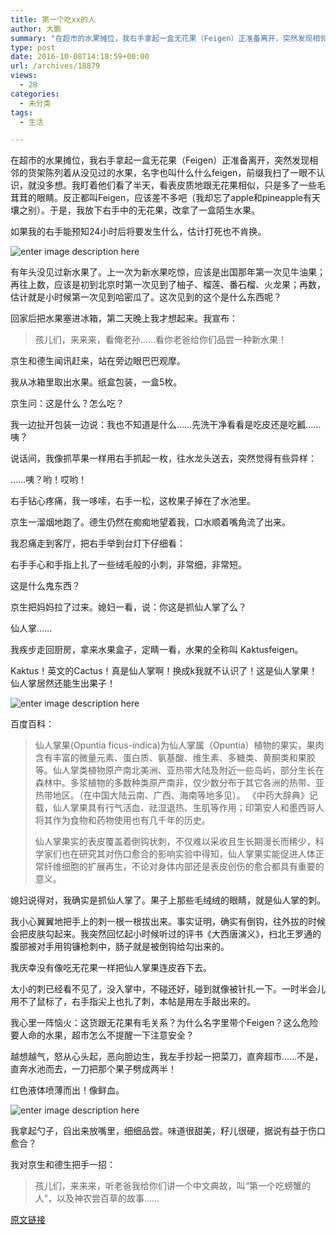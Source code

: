 ```yaml
---
title: 第一个吃xx的人
author: 大鹏
summary: "在超市的水果摊位，我右手拿起一盒无花果（Feigen）正准备离开，突然发现相邻的货架陈列着从没见过的水果，名字也叫什么什么feigen，前缀我扫了一眼不认识，就没多想。我盯着他们看了半天，看表皮质地跟无花果相似，只是多了一些毛茸茸的眼睛。反正都叫Feigen，应该差不多吧（我却忘了apple和pineapple有天壤之别）。于是，我放下右手中的无花果，改拿了一盒陌生水果。"
type: post
date: 2016-10-08T14:18:59+00:00
url: /archives/18879
views:
  - 28
categories:
  - 未分类
tags:
  - 生活

---
```

在超市的水果摊位，我右手拿起一盒无花果（Feigen）正准备离开，突然发现相邻的货架陈列着从没见过的水果，名字也叫什么什么feigen，前缀我扫了一眼不认识，就没多想。我盯着他们看了半天，看表皮质地跟无花果相似，只是多了一些毛茸茸的眼睛。反正都叫Feigen，应该差不多吧（我却忘了apple和pineapple有天壤之别）。于是，我放下右手中的无花果，改拿了一盒陌生水果。

如果我的右手能预知24小时后将要发生什么，估计打死也不肯换。

![enter image description here][1]

有年头没见过新水果了。上一次为新水果吃惊，应该是出国那年第一次见牛油果；再往上数，应该是初到北京时第一次见到了柚子、榴莲、番石榴、火龙果；再数，估计就是小时候第一次见到哈密瓜了。这次见到的这个是什么东西呢？

回家后把水果塞进冰箱，第二天晚上我才想起来。我宣布：

> 孩儿们，来来来，看俺老孙……看你老爸给你们品尝一种新水果！

京生和德生闻讯赶来，站在旁边眼巴巴观摩。

我从冰箱里取出水果。纸盒包装，一盒5枚。

京生问：这是什么？怎么吃？

我一边扯开包装一边说：我也不知道是什么……先洗干净看看是吃皮还是吃瓤……咦？

说话间，我像抓苹果一样用右手抓起一枚，往水龙头送去，突然觉得有些异样：

……咦？哟！哎哟！

右手钻心疼痛，我一哆嗦，右手一松，这枚果子掉在了水池里。

京生一溜烟地跑了。德生仍然在痴痴地望着我，口水顺着嘴角流了出来。

我忍痛走到客厅，把右手举到台灯下仔细看：

右手手心和手指上扎了一些绒毛般的小刺，非常细，非常短。

这是什么鬼东西？

京生把妈妈拉了过来。媳妇一看，说：你这是抓仙人掌了么？

仙人掌……

我疾步走回厨房，拿来水果盒子，定睛一看，水果的全称叫 Kaktusfeigen。

Kaktus！英文的Cactus！真是仙人掌啊！换成k我就不认识了！这是仙人掌果！仙人掌居然还能生出果子！

![enter image description here][2]

百度百科：

> 仙人掌果(Opuntia ficus-indica)为仙人掌属（Opuntia）植物的果实，果肉含有丰富的微量元素、蛋白质、氨基酸、维生素、多糖类、黄酮类和果胶等。仙人掌类植物原产南北美洲、亚热带大陆及附近一些岛屿，部分生长在森林中。多浆植物的多数种类原产南非，仅少数分布于其它各洲的热带、亚热带地区。（在中国大陆云南、广西、海南等地多见）。 《中药大辞典》记载，仙人掌果具有行气活血、祛湿退热、生肌等作用；印第安人和墨西哥人将其作为食物和药物使用也有几千年的历史。
> 
> 仙人掌果实的表皮覆盖着倒钩状刺，不仅难以采收且生长期漫长而稀少，科学家们也在研究其对伤口愈合的影响实验中得知，仙人掌果实能促进人体正常纤维细胞的扩展再生，不论对身体内部还是表皮创伤的愈合都具有重要的意义。

媳妇说得对，我确实是抓仙人掌了。果子上那些毛绒绒的眼睛，就是仙人掌的刺。

我小心翼翼地把手上的刺一根一根拔出来。事实证明，确实有倒钩，往外拔的时候会把皮肤勾起来。我突然回忆起小时候听过的评书《大西唐演义》，扫北王罗通的腹部被对手用钩镰枪刺中，肠子就是被倒钩给勾出来的。

我庆幸没有像吃无花果一样把仙人掌果连皮吞下去。

太小的刺已经看不见了，没入掌中，不碰还好，碰到就像被针扎一下。一时半会儿用不了鼠标了，右手指尖上也扎了刺，本帖是用左手敲出来的。

我心里一阵恼火：这货跟无花果有毛关系？为什么名字里带个Feigen？这么危险要人命的水果，超市怎么不提醒一下注意安全？

越想越气，怒从心头起，恶向胆边生，我左手抄起一把菜刀，直奔超市……不是，直奔水池而去，一刀把那个果子劈成两半！

红色液体喷薄而出！像鲜血。

![enter image description here][3]

我拿起勺子，舀出来放嘴里，细细品尝。味道很甜美，籽儿很硬，据说有益于伤口愈合？

我对京生和德生把手一招：

> 孩儿们，来来来，听老爸我给你们讲一个中文典故，叫“第一个吃螃蟹的人”，以及神农尝百草的故事……

 [1]: http://3.bp.blogspot.com/-GVw0eKMlf_0/VeDCkSd4hPI/AAAAAAAANjg/yo8z0lUGpKc/s1600/DSC04840_%25E5%2589%25AF%25E6%259C%25AC.jpg
 [2]: http://www.zhencaishiliao.com/d/file/shicai/guaguo/2015-09-10/11754500f966158bb8ce3ab8a9f2f9aa.jpg
 [3]: http://read.html5.qq.com/image?src=forum&q=5&r=0&imgflag=7&imageUrl=http://mmbiz.qpic.cn/mmbiz/YFl8YC1BpjuwPbppk1ZQkUbX952k0j4ic5QSIicia3ZhGyldgx1Br9uPuribMsAicQzcquhzRKIEnJDbKckoEV5u4aw/0?wx_fmt=jpeg

[原文链接](http://dapengde.com/archives/18879)

